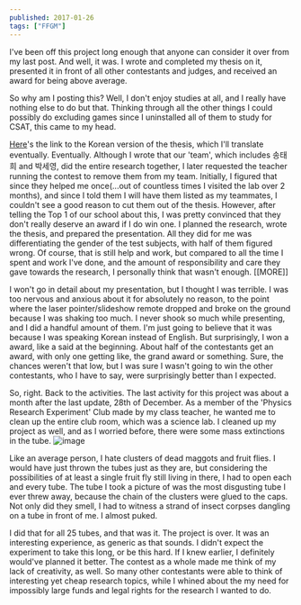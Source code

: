 ```yaml
---
published: 2017-01-26
tags: ["FFGM"]
---
```


I've been off this project long enough that anyone can consider it over from my last post. And well, it was. I wrote and completed my thesis on it, presented it in front of all other contestants and judges, and received an award for being above average.

So why am I posting this? Well, I don't enjoy studies at all, and I really have nothing else to do but that. Thinking through all the other things I could possibly do excluding games since I uninstalled all of them to study for CSAT, this came to my head.

[Here](https://drive.google.com/file/d/0B448gcvQu8zIMGYtb3F4YWh1ZnM/view?usp=sharing)'s the link to the Korean version of the thesis, which I'll translate eventually. Eventually. Although I wrote that our 'team', which includes 송태희 and 박세영, did the entire research together, I later requested the teacher running the contest to remove them from my team. Initially, I figured that since they helped me once(...out of countless times I visited the lab over 2 months), and since I told them I will have them listed as my teammates, I couldn't see a good reason to cut them out of the thesis. However, after telling the Top 1 of our school about this, I was pretty convinced that they don't really deserve an award if I do win one. I planned the research, wrote the thesis, and prepared the presentation. All they did for me was differentiating the gender of the test subjects, with half of them figured wrong. Of course, that is still help and work, but compared to all the time I spent and work I've done, and the amount of responsibility and care they gave towards the research, I personally think that wasn't enough.
[[MORE]]

I won't go in detail about my presentation, but I thought I was terrible. I was too nervous and anxious about it for absolutely no reason, to the point where the laser pointer/slideshow remote dropped and broke on the ground because I was shaking too much. I never shook so much while presenting, and I did a handful amount of them. I'm just going to believe that it was because I was speaking Korean instead of English. But surprisingly, I won a award, like a said at the beginning. About half of the contestants get an award, with only one getting like, the grand award or something. Sure, the chances weren't that low, but I was sure I wasn't going to win the other contestants, who I have to say, were surprisingly better than I expected.

So, right. Back to the activities. The last activity for this project was about a month after the last update, 28th of December. As a member of the 'Physics Research Experiment' Club made by my class teacher, he wanted me to clean up the entire club room, which was a science lab. I cleaned up my project as well, and as I worried before, there were some mass extinctions in the tube.
![image](https://64.media.tumblr.com/f7ff0f5b7d787c40248931fb70ea5b5d/tumblr_inline_okj8youu5Z1ryo8a8_540.jpg)

Like an average person, I hate clusters of dead maggots and fruit flies. I would have just thrown the tubes just as they are, but considering the possibilities of at least a single fruit fly still living in there, I had to open each and every tube. The tube I took a picture of was the most disgusting tube I ever threw away, because the chain of the clusters were glued to the caps. Not only did they smell, I had to witness a strand of insect corpses dangling on a tube in front of me. I almost puked.

I did that for all 25 tubes, and that was it. The project is over. It was an interesting experience, as generic as that sounds. I didn't expect the experiment to take this long, or be this hard. If I knew earlier, I definitely would've planned it better. The contest as a whole made me think of my lack of creativity, as well. So many other contestants were able to think of interesting yet cheap research topics, while I whined about the my need for impossibly large funds and legal rights for the research I wanted to do.
